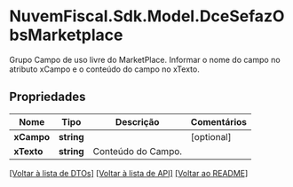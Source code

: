 # NuvemFiscal.Sdk.Model.DceSefazObsMarketplace
Grupo Campo de uso livre do MarketPlace.  Informar o nome do campo no atributo xCampo e o conteúdo do campo no xTexto.

## Propriedades

Nome | Tipo | Descrição | Comentários
------------ | ------------- | ------------- | -------------
**xCampo** | **string** |  | [optional] 
**xTexto** | **string** | Conteúdo do Campo. | 

[[Voltar à lista de DTOs]](../README.md#documentation-for-models) [[Voltar à lista de API]](../README.md#documentation-for-api-endpoints) [[Voltar ao README]](../README.md)

